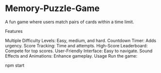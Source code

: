 # Memory-Puzzle-Game

A fun game where users match pairs of cards within a time limit.

Features

Multiple Difficulty Levels: Easy, medium, and hard.
Countdown Timer: Adds urgency.
Score Tracking: Time and attempts.
High-Score Leaderboard: Compete for top scores.
User-Friendly Interface: Easy to navigate.
Sound Effects and Animations: Enhance gameplay.
Usage
Run the game:

npm start
